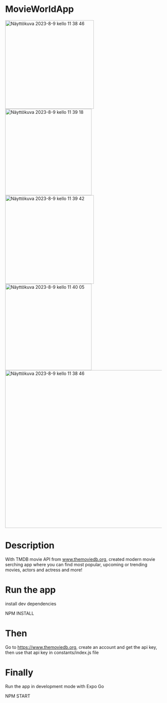 # MovieWorldApp
<img width="285" alt="Näyttökuva 2023-8-9 kello 11 38 46" src="https://github.com/Ckeihas/MovieWorldApp/assets/96183675/78715e2f-40ae-453b-8115-05299a11e25f"> 

<img width="278" alt="Näyttökuva 2023-8-9 kello 11 39 18" src="https://github.com/Ckeihas/MovieWorldApp/assets/96183675/280a50fa-2160-4a5f-a5c1-a9c19a7b39cf">
<img width="285" alt="Näyttökuva 2023-8-9 kello 11 39 42" src="https://github.com/Ckeihas/MovieWorldApp/assets/96183675/082a38a2-c410-480d-b31e-4fde4c4852c3">
<img width="278" alt="Näyttökuva 2023-8-9 kello 11 40 05" src="https://github.com/Ckeihas/MovieWorldApp/assets/96183675/f702585d-073d-442f-95e3-b37c9490fcb0">
<img width="508" alt="Näyttökuva 2023-8-9 kello 11 38 46" src="https://github.com/Ckeihas/MovieWorldApp/assets/96183675/26672792-04a2-4734-a5ad-879db599f74d">

# Description
<Text>With TMDB movie API from www.themoviedb.org, created modern movie serching app where you can find most popular, upcoming or trending movies, actors and actress and more! </Text>

# Run the app
<Text>install dev dependencies</Text>

NPM INSTALL

# Then
<Text>Go to https://www.themoviedb.org, create an account and get the api key, then use that api key in constants/index.js file</Text>

# Finally
<Text>Run the app in development mode with Expo Go</Text>

NPM START

